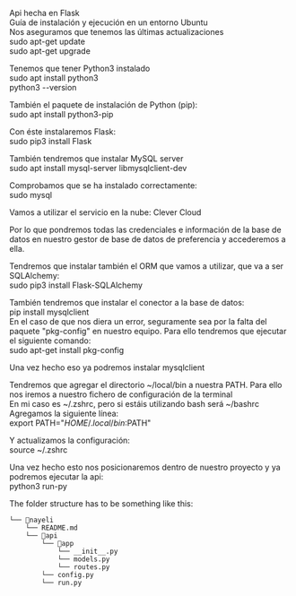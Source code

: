 Api hecha en Flask  
Guía de instalación y ejecución en un entorno Ubuntu    
Nos aseguramos que tenemos las últimas actualizaciones  
sudo apt-get update  
sudo apt-get upgrade     

Tenemos que tener Python3 instalado  
sudo apt install python3  
python3 --version    

También el paquete de instalación de Python (pip):  
sudo apt install python3-pip    

Con éste instalaremos Flask:  
sudo pip3 install Flask    

También tendremos que instalar MySQL server  
sudo apt install mysql-server libmysqlclient-dev  

Comprobamos que se ha instalado correctamente:  
sudo mysql    


Vamos a utilizar el servicio en la nube: Clever Cloud    


Por lo que pondremos todas las credenciales e información de la base de datos en nuestro gestor de base de datos de preferencia y accederemos a ella.  

Tendremos que instalar también el ORM que vamos a utilizar, que va a ser SQLAlchemy:  
sudo pip3 install Flask-SQLAlchemy    

También tendremos que instalar el conector a la base de datos:  
pip install mysqlclient    
En el caso de que nos diera un error, seguramente sea por la falta del paquete "pkg-config" en nuestro equipo. Para ello tendremos que ejecutar el siguiente comando:  
sudo apt-get install pkg-config  

Una vez hecho eso ya podremos instalar mysqlclient    

Tendremos que agregar el directorio ~/local/bin a nuestra PATH. Para ello nos iremos a nuestro fichero de configuración de la terminal  
En mi caso es ~/.zshrc, pero si estáis utilizando bash será ~/bashrc  
Agregamos la siguiente línea:  
export PATH="$HOME/.local/bin:$PATH"    

Y actualizamos la configuración:  
source ~/.zshrc    


Una vez hecho esto nos posicionaremos dentro de nuestro proyecto y ya podremos ejecutar la api:  
python3 run-py    

The folder structure has to be something like this:  

```
└── 📁nayeli  
    └── README.md  
    └── 📁api  
        └── 📁app   
            └── __init__.py   
            └── models.py  
            └── routes.py  
        └── config.py  
        └── run.py  
```
